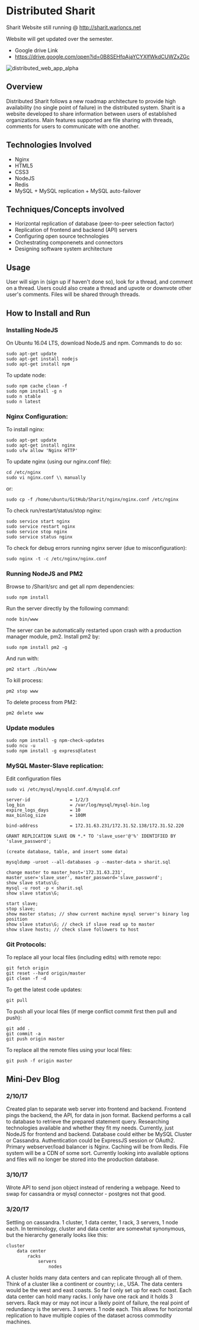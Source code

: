 # Distributed Sharit
Sharit Website still running @ http://sharit.warloncs.net 

Website will get updated over the semester.

* Google drive Link
 * https://drive.google.com/open?id=0B8SEHfpAjaYCYXlfWkdCUWZxZGc
 
![distributed_web_app_alpha](https://github.com/WarlonZeng/Distributed-Sharit/blob/master/distributed_web_app_alpha.png)

## Overview
Distributed Sharit follows a new roadmap architecture to provide high availability (no single point of failure) in the distributed system. Sharit is a website developed to share information between users of established organizations. Main features supported are file sharing with threads, comments for users to communicate with one another.

## Technologies Involved
* Nginx
* HTML5
* CSS3
* NodeJS
* Redis
* MySQL + MySQL replication + MySQL auto-failover

## Techniques/Concepts involved
* Horizontal replication of database (peer-to-peer selection factor)
* Replication of frontend and backend (API) servers
* Configuring open source technologies
* Orchestrating componenets and connectors
* Designing software system architecture

## Usage
User will sign in (sign up if haven't done so), look for a thread, and comment on a thread. Users could also create a thread and upvote or downvote other user's comments. 
Files will be shared through threads.

## How to Install and Run
### Installing NodeJS
On Ubuntu 16.04 LTS, download NodeJS and npm. Commands to do so:
```git
sudo apt-get update
sudo apt-get install nodejs
sudo apt-get install npm
```

To update node:
```git
sudo npm cache clean -f
sudo npm install -g n
sudo n stable
sudo n latest
```

### Nginx Configuration:
To install nginx:
```git
sudo apt-get update
sudo apt-get install nginx
sudo ufw allow 'Nginx HTTP'
```
To update nginx (using our nginx.conf file):
```git
cd /etc/nginx
sudo vi nginx.conf \\ manually
```
or:
```git
sudo cp -f /home/ubuntu/GitHub/Sharit/nginx/nginx.conf /etc/nginx
```
To check run/restart/status/stop nginx:
```git
sudo service start nginx
sudo service restart nginx
sudo service stop nginx
sudo service status nginx
```
To check for debug errors running nginx server (due to misconfiguration):
```git
sudo nginx -t -c /etc/nginx/nginx.conf
```

### Running NodeJS and PM2
Browse to /Sharit/src and get all npm dependencies:
```git
sudo npm install
```
Run the server directly by the following command:
```git
node bin/www
```
The server can be automatically restarted upon crash with a production manager module, pm2. Install pm2 by:
```git
sudo npm install pm2 -g
```
And run with:
```git
pm2 start ./bin/www
```
To kill process:
```git
pm2 stop www
```
To delete process from PM2:
```git
pm2 delete www
```

### Update modules
```git
sudo npm install -g npm-check-updates
sudo ncu -u
sudo npm install -g express@latest
```

### MySQL Master-Slave replication:
Edit configuration files
```git
sudo vi /etc/mysql/mysqld.conf.d/mysqld.cnf

server-id               = 1/2/3
log_bin                 = /var/log/mysql/mysql-bin.log
expire_logs_days        = 10
max_binlog_size         = 100M

bind-address            = 172.31.63.231/172.31.52.138/172.31.52.220
```
```git
GRANT REPLICATION SLAVE ON *.* TO 'slave_user'@'%' IDENTIFIED BY 'slave_password';

(create database, table, and insert some data)

mysqldump -uroot --all-databases -p --master-data > sharit.sql
```
```git
change master to master_host='172.31.63.231', master_user='slave_user', master_password='slave_password';
show slave status\G;
mysql -u root -p < sharit.sql
show slave status\G;
```

```git
start slave;
stop slave;
show master status; // show current machine mysql server's binary log position
show slave status\G; // check if slave read up to master
show slave hosts; // check slave followers to host
```


### Git Protocols:
To replace all your local files (including edits) with remote repo:
```git
git fetch origin
git reset --hard origin/master
git clean -f -d
```
To get the latest code updates:
```git
git pull
```
To push all your local files (if merge conflict commit first then pull and push):
```git
git add .
git commit -a
git push origin master
```
To replace all the remote files using your local files:
```git
git push -f origin master
```

## Mini-Dev Blog
### 2/10/17
Created plan to separate web server into frontend and backend. Frontend pings the backend, the API, for data in json format.
Backend performs a call to database to retrieve the prepared statement query.
Researching technologies available and whether they fit my needs. Currently, just NodeJS for frontend and backend.
Database could either be MySQL Cluster or Cassandra. 
Authentication could be ExpressJS session or OAuth2.
Primary webserver/load balancer is Nginx.
Caching will be from Redis.
File system will be a CDN of some sort. Currently looking into available options and files will no longer be stored into the production database.


### 3/10/17
Wrote API to send json object instead of rendering a webpage. Need to swap for cassandra or mysql connector - postgres not that good.

### 3/20/17
Settling on cassandra. 1 cluster, 1 data center, 1 rack, 3 servers, 1 node each. In terminology, cluster and data center are somewhat synonymous, but the hierarchy generally looks like this:
```git
cluster
    data center
        racks
            servers
                nodes
```
A cluster holds many data centers and can replicate through all of them. Think of a cluster like a continent or country; i.e., USA.
The data centers would be the west and east coasts. So far I only set up for each coast.
Each data center can hold many racks. I only have one rack and it holds 3 servers. Rack may or may not incur a likely point of failure, the real point of redundancy is the servers.
3 servers. 1 node each. This allows for horizontal replication to have multiple copies of the dataset across commodity machines.
